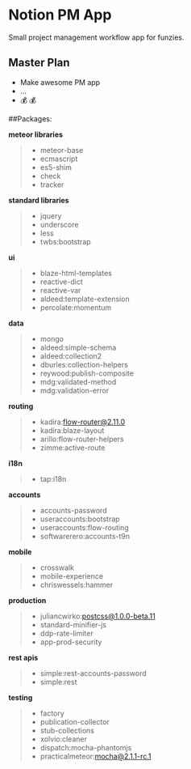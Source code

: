 # Notion PM App

Small project management workflow app for funzies. 

## Master Plan

- Make awesome PM app
- ...
- :moneybag: :moneybag:

##Packages:

**meteor libraries**
> - meteor-base
> - ecmascript
> - es5-shim
> - check
> - tracker

**standard libraries**
> - jquery
> - underscore
> - less
> - twbs:bootstrap

**ui**
> - blaze-html-templates
> - reactive-dict
> - reactive-var
> - aldeed:template-extension
> - percolate:momentum

**data**
> - mongo
> - aldeed:simple-schema
> - aldeed:collection2
> - dburles:collection-helpers
> - reywood:publish-composite
> - mdg:validated-method
> - mdg:validation-error

**routing**
> - kadira:flow-router@2.11.0
> - kadira:blaze-layout
> - arillo:flow-router-helpers
> - zimme:active-route

**i18n**
> - tap:i18n

**accounts**
> - accounts-password
> - useraccounts:bootstrap
> - useraccounts:flow-routing
> - softwarerero:accounts-t9n

**mobile**
> - crosswalk
> - mobile-experience
> - chriswessels:hammer

**production**
> - juliancwirko:postcss@1.0.0-beta.11
> - standard-minifier-js
> - ddp-rate-limiter
> - app-prod-security

**rest apis**
> - simple:rest-accounts-password
> - simple:rest

**testing**
> - factory
> - publication-collector
> - stub-collections
> - xolvio:cleaner
> - dispatch:mocha-phantomjs
> - practicalmeteor:mocha@2.1.1-rc.1
